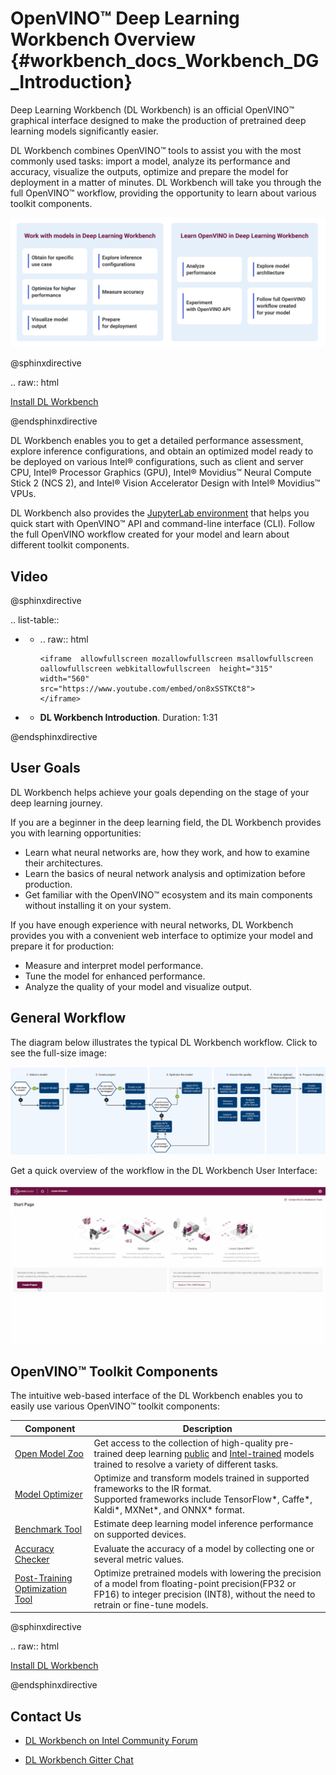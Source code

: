 # OpenVINO™ Deep Learning Workbench Overview {#workbench_docs_Workbench_DG_Introduction}

Deep Learning Workbench (DL Workbench) is an official OpenVINO™ graphical interface designed to make the production of pretrained deep learning models significantly easier. 

DL Workbench combines OpenVINO™ tools to assist you with the most commonly used tasks: import a model, analyze its performance and accuracy, visualize the outputs, optimize and prepare the model for deployment in a matter of minutes. DL Workbench will take you through the full OpenVINO™ workflow, providing the opportunity to learn about various toolkit components.
 
![](img/diagrams/openvino_dl_wb.png)


@sphinxdirective

.. raw:: html

   <a href="workbench_docs_Workbench_DG_Install.html" class="button bttn-prm button-size-m" id="install-workbench">Install DL Workbench</a>

@endsphinxdirective

DL Workbench enables you to get a detailed performance assessment, explore inference configurations, and obtain an optimized model ready to be deployed on various Intel® configurations, such as client and server CPU, Intel® Processor Graphics (GPU), Intel® Movidius™ Neural Compute Stick 2 (NCS 2), and Intel® Vision Accelerator Design with Intel® Movidius™ VPUs.

DL Workbench also provides the [JupyterLab environment](Jupyter_Notebooks.md) that helps you quick start with OpenVINO™ API and command-line interface (CLI). Follow the full OpenVINO workflow created for your model and learn about different toolkit components. 


## Video

@sphinxdirective

.. list-table::

   * - .. raw:: html

           <iframe  allowfullscreen mozallowfullscreen msallowfullscreen oallowfullscreen webkitallowfullscreen  height="315" width="560"
           src="https://www.youtube.com/embed/on8xSSTKCt8">
           </iframe>
   * - **DL Workbench Introduction**. Duration: 1:31
     
@endsphinxdirective


## User Goals

DL Workbench helps achieve your goals depending on the stage of your deep learning journey. 

If you are a beginner in the deep learning field, the DL Workbench provides you with
learning opportunities:
* Learn what neural networks are, how they work, and how to examine their architectures. 
* Learn the basics of neural network analysis and optimization before production.
* Get familiar with the OpenVINO™ ecosystem and its main components without installing it on your system.

If you have enough experience with neural networks, DL Workbench provides you with a
convenient web interface to optimize your model and prepare it for production:
* Measure and interpret model performance.
* Tune the model for enhanced performance.
* Analyze the quality of your model and visualize output.

## General Workflow

The diagram below illustrates the typical DL Workbench workflow. Click to see the full-size image:

![](img/dl_wb_diagram_overview.svg)

Get a quick overview of the workflow in the DL Workbench User Interface:

![](img/workflow_DL_Workbench.gif)

## OpenVINO™ Toolkit Components

The intuitive web-based interface of the DL Workbench enables you to easily use various
OpenVINO™ toolkit components:

Component  |                 Description 
|------------------|------------------|
| [Open Model Zoo](https://docs.openvinotoolkit.org/latest/omz_tools_downloader.html)| Get access to the collection of high-quality pre-trained deep learning [public](https://docs.openvinotoolkit.org/latest/omz_models_group_public.html) and [Intel-trained](https://docs.openvinotoolkit.org/latest/omz_models_group_intel.html) models trained to resolve a variety of different tasks. 
| [Model Optimizer](https://docs.openvinotoolkit.org/latest/openvino_docs_MO_DG_Deep_Learning_Model_Optimizer_DevGuide.html) |Optimize and transform models trained in supported frameworks to the IR format. <br>Supported frameworks include TensorFlow\*, Caffe\*, Kaldi\*, MXNet\*, and ONNX\* format.  
| [Benchmark Tool](https://docs.openvinotoolkit.org/latest/openvino_inference_engine_tools_benchmark_tool_README.html)| Estimate deep learning model inference performance on supported devices.   
| [Accuracy Checker](https://docs.openvinotoolkit.org/latest/omz_tools_accuracy_checker.html)| Evaluate the accuracy of a model by collecting one or several metric values. 
| [Post-Training Optimization Tool](https://docs.openvinotoolkit.org/latest/pot_README.html)| Optimize pretrained models with lowering the precision of a model from floating-point precision(FP32 or FP16) to integer precision (INT8), without the need to retrain or fine-tune models.                               |


@sphinxdirective

.. raw:: html

   <a href="workbench_docs_Workbench_DG_Install.html" class="button bttn-prm button-size-m" id="install-workbench">Install DL Workbench</a>

@endsphinxdirective

## Contact Us

* [DL Workbench on Intel Community Forum](https://community.intel.com/t5/Intel-Distribution-of-OpenVINO/bd-p/distribution-openvino-toolkit)

* [DL Workbench Gitter Chat](https://gitter.im/dl-workbench/general?utm_source=badge&utm_medium=badge&utm_campaign=pr-badge&content=body)